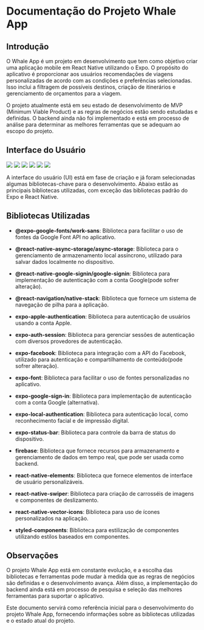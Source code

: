 # Documentação do Projeto Whale App

## Introdução

O Whale App é um projeto em desenvolvimento que tem como objetivo criar uma aplicação mobile em React Native utilizando o Expo. O propósito do aplicativo é proporcionar aos usuários recomendações de viagens personalizadas de acordo com as condições e preferências selecionadas. Isso inclui a filtragem de possíveis destinos, criação de itinerários e gerenciamento de orçamentos para a viagem.

O projeto atualmente está em seu estado de desenvolvimento de MVP (Minimum Viable Product) e as regras de negócios estão sendo estudadas e definidas. O backend ainda não foi implementado e está em processo de análise para determinar as melhores ferramentas que se adequam ao escopo do projeto.

## Interface do Usuário

![](https://github.com/gcsbruno/whaleapp/assets/72214347/cf6e8a29-dbd6-4017-87ed-c518f4a8a3e5)
![](https://github.com/gcsbruno/whaleapp/assets/72214347/e6665477-6fa9-4219-ba33-cbddff858907)
![](https://github.com/gcsbruno/whaleapp/assets/72214347/bb0b68d0-ba13-4659-be3a-b5d45ec0ec06)
![](https://github.com/gcsbruno/whaleapp/assets/72214347/6709c0eb-d7b1-43a0-a338-fea201d99547)
![](https://github.com/gcsbruno/whaleapp/assets/72214347/d6baede7-41bb-4675-9502-e7e609d1ff68)
![](https://github.com/gcsbruno/whaleapp/assets/72214347/85c58917-09dc-40b8-969f-623291cb421d)

A interface do usuário (UI) está em fase de criação e já foram selecionadas algumas bibliotecas-chave para o desenvolvimento. Abaixo estão as principais bibliotecas utilizadas, com exceção das bibliotecas padrão do Expo e React Native.

## Bibliotecas Utilizadas

- **@expo-google-fonts/work-sans**: Biblioteca para facilitar o uso de fontes da Google Font API no aplicativo.

- **@react-native-async-storage/async-storage**: Biblioteca para o gerenciamento de armazenamento local assíncrono, utilizado para salvar dados localmente no dispositivo.

- **@react-native-google-signin/google-signin**: Biblioteca para implementação de autenticação com a conta Google(pode sofrer alteração).

- **@react-navigation/native-stack**: Biblioteca que fornece um sistema de navegação de pilha para a aplicação.

- **expo-apple-authentication**: Biblioteca para autenticação de usuários usando a conta Apple.

- **expo-auth-session**: Biblioteca para gerenciar sessões de autenticação com diversos provedores de autenticação.

- **expo-facebook**: Biblioteca para integração com a API do Facebook, utilizado para autenticação e compartilhamento de conteúdo(pode sofrer alteração).

- **expo-font**: Biblioteca para facilitar o uso de fontes personalizadas no aplicativo.

- **expo-google-sign-in**: Biblioteca para implementação de autenticação com a conta Google (alternativa).

- **expo-local-authentication**: Biblioteca para autenticação local, como reconhecimento facial e de impressão digital.

- **expo-status-bar**: Biblioteca para controle da barra de status do dispositivo.

- **firebase**: Biblioteca que fornece recursos para armazenamento e gerenciamento de dados em tempo real, que pode ser usada como backend.

- **react-native-elements**: Biblioteca que fornece elementos de interface de usuário personalizáveis.

- **react-native-swiper**: Biblioteca para criação de carrosséis de imagens e componentes de deslizamento.

- **react-native-vector-icons**: Biblioteca para uso de ícones personalizados na aplicação.

- **styled-components**: Biblioteca para estilização de componentes utilizando estilos baseados em componentes.

## Observações

O projeto Whale App está em constante evolução, e a escolha das bibliotecas e ferramentas pode mudar à medida que as regras de negócios são definidas e o desenvolvimento avança. Além disso, a implementação do backend ainda está em processo de pesquisa e seleção das melhores ferramentas para suportar o aplicativo.

Este documento servirá como referência inicial para o desenvolvimento do projeto Whale App, fornecendo informações sobre as bibliotecas utilizadas e o estado atual do projeto.
